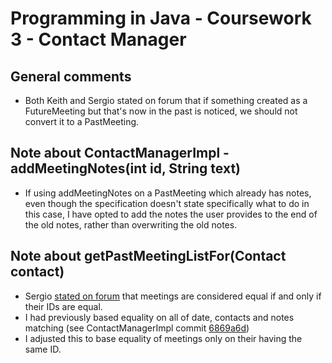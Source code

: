 # Programming in Java - Coursework 3 - Contact Manager
General comments
--------------
* Both Keith and Sergio stated on forum that if something created as a FutureMeeting but that's now in the past is noticed, we should not convert it to a PastMeeting.

Note about ContactManagerImpl - addMeetingNotes(int id, String text)
--------------
* If using addMeetingNotes on a PastMeeting which already has notes, even though the specification doesn't state specifically what to do in this case, I have opted to add the notes the user provides to the end of the old notes, rather than overwriting the old notes.

Note about getPastMeetingListFor(Contact contact)
--------------
* Sergio [stated on forum](https://moodle.bbk.ac.uk/mod/forum/discuss.php?d=53251) that meetings are considered equal if and only if their IDs are equal.
* I had previously based equality on all of date, contacts and notes matching (see ContactManagerImpl commit [6869a6d](https://github.com/BBK-PiJ-2015-08/cw-cm/commit/6869a6d0627d03b75464a92ab7e9da4de8478ef0))
* I adjusted this to base equality of meetings only on their having the same ID.